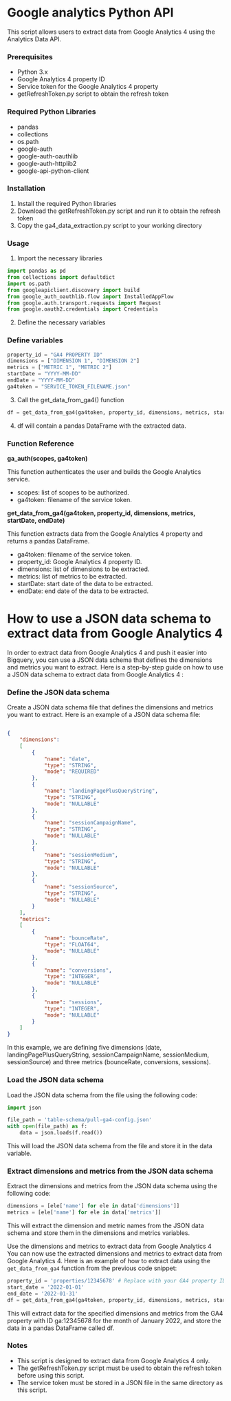  # Google analytics Python API

This script allows users to extract data from Google Analytics 4 using the Analytics Data API.

### Prerequisites
- Python 3.x
- Google Analytics 4 property ID
- Service token for the Google Analytics 4 property
- getRefreshToken.py script to obtain the refresh token

### Required Python Libraries
- pandas
- collections
- os.path
- google-auth
- google-auth-oauthlib
- google-auth-httplib2
- google-api-python-client

### Installation
1. Install the required Python libraries
2. Download the getRefreshToken.py script and run it to obtain the refresh token
3. Copy the ga4_data_extraction.py script to your working directory

### Usage
1. Import the necessary libraries
```python
import pandas as pd
from collections import defaultdict
import os.path
from googleapiclient.discovery import build
from google_auth_oauthlib.flow import InstalledAppFlow
from google.auth.transport.requests import Request
from google.oauth2.credentials import Credentials
```
2. Define the necessary variables

### Define variables
```python
property_id = "GA4 PROPERTY ID"
dimensions = ["DIMENSION 1", "DIMENSION 2"]
metrics = ["METRIC 1", "METRIC 2"]
startDate = "YYYY-MM-DD"
endDate = "YYYY-MM-DD"
ga4token = "SERVICE_TOKEN_FILENAME.json"
```
3. Call the get_data_from_ga4() function
```python
df = get_data_from_ga4(ga4token, property_id, dimensions, metrics, startDate, endDate)
```
4. df will contain a pandas DataFrame with the extracted data.

### Function Reference
**ga_auth(scopes, ga4token)**

This function authenticates the user and builds the Google Analytics service.
- scopes: list of scopes to be authorized.
- ga4token: filename of the service token.

**get_data_from_ga4(ga4token, property_id, dimensions, metrics, startDate, endDate)**

This function extracts data from the Google Analytics 4 property and returns a pandas DataFrame.
- ga4token: filename of the service token.
- property_id: Google Analytics 4 property ID.
- dimensions: list of dimensions to be extracted.
- metrics: list of metrics to be extracted.
- startDate: start date of the data to be extracted.
- endDate: end date of the data to be extracted.

# How to use a JSON data schema to extract data from Google Analytics 4

In order to extract data from Google Analytics 4 and push it easier into Bigquery, you can use a JSON data schema that defines the dimensions and metrics you want to extract. Here is a step-by-step guide on how to use a JSON data schema to extract data from Google Analytics 4 :

### Define the JSON data schema
Create a JSON data schema file that defines the dimensions and metrics you want to extract. Here is an example of a JSON data schema file:

```json

{
    "dimensions":
    [
        {
            "name": "date", 
            "type": "STRING", 
            "mode": "REQUIRED"
        }, 
        {
            "name": "landingPagePlusQueryString", 
            "type": "STRING", 
            "mode": "NULLABLE"
        }, 
        {
            "name": "sessionCampaignName", 
            "type": "STRING", 
            "mode": "NULLABLE"
        }, 
        {
            "name": "sessionMedium", 
            "type": "STRING", 
            "mode": "NULLABLE"
        }, 
        {
            "name": "sessionSource", 
            "type": "STRING", 
            "mode": "NULLABLE"
        }
    ],
    "metrics": 
    [
        {
            "name": "bounceRate", 
            "type": "FLOAT64", 
            "mode": "NULLABLE"
        }, 
        {
            "name": "conversions", 
            "type": "INTEGER", 
            "mode": "NULLABLE"
        }, 
        {
            "name": "sessions", 
            "type": "INTEGER", 
            "mode": "NULLABLE"
        }
    ]
}
```
In this example, we are defining five dimensions (date, landingPagePlusQueryString, sessionCampaignName, sessionMedium, sessionSource) and three metrics (bounceRate, conversions, sessions).

### Load the JSON data schema
Load the JSON data schema from the file using the following code:

```python
import json

file_path = 'table-schema/pull-ga4-config.json'
with open(file_path) as f:
    data = json.loads(f.read())
```
This will load the JSON data schema from the file and store it in the data variable.

### Extract dimensions and metrics from the JSON data schema
Extract the dimensions and metrics from the JSON data schema using the following code:

```python
dimensions = [ele['name'] for ele in data['dimensions']]
metrics = [ele['name'] for ele in data['metrics']]
```
This will extract the dimension and metric names from the JSON data schema and store them in the dimensions and metrics variables.

Use the dimensions and metrics to extract data from Google Analytics 4
You can now use the extracted dimensions and metrics to extract data from Google Analytics 4. Here is an example of how to extract data using the `get_data_from_ga4` function from the previous code snippet:

```python
property_id = 'properties/12345678' # Replace with your GA4 property ID
start_date = '2022-01-01'
end_date = '2022-01-31'
df = get_data_from_ga4(ga4token, property_id, dimensions, metrics, start_date, end_date)
```
This will extract data for the specified dimensions and metrics from the GA4 property with ID ga:12345678 for the month of January 2022, and store the data in a pandas DataFrame called df.

### Notes
- This script is designed to extract data from Google Analytics 4 only.
- The getRefreshToken.py script must be used to obtain the refresh token before using this script.
- The service token must be stored in a JSON file in the same directory as this script.